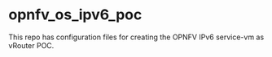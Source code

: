 # opnfv_os_ipv6_poc
This repo has configuration files for creating the OPNFV IPv6 service-vm as vRouter POC.
